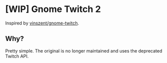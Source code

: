 # [WIP] Gnome Twitch 2

Inspired by [vinszent/gnome-twitch](https://github.com/vinszent/gnome-twitch).

## Why?
Pretty simple. The original is no longer maintained and uses the deprecated Twitch API.
